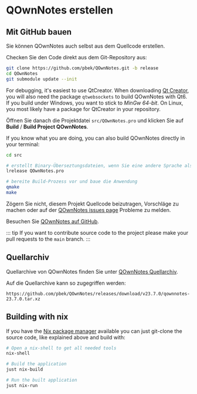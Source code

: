 # QOwnNotes erstellen

## Mit GitHub bauen

Sie können QOwnNotes auch selbst aus dem Quellcode erstellen.

Checken Sie den Code direkt aus dem Git-Repository aus:

```bash
git clone https://github.com/pbek/QOwnNotes.git -b release
cd QOwnNotes
git submodule update --init
```

For debugging, it's easiest to use QtCreator. When downloading [Qt Creator](https://www.qt.io/download-qt-installer-oss), you will also need the package `qtwebsockets` to build QOwnNotes with Qt6. If you build under Windows, you want to stick to _MinGw 64-bit_. On Linux, you most likely have a package for QtCreator in your repository.

Öffnen Sie danach die Projektdatei `src/QOwnNotes.pro` und klicken Sie auf **Build** / **Build Project QOwnNotes**.

If you know what you are doing, you can also build QOwnNotes directly in your terminal:

```bash
cd src

# erstellt Binary-Überseztungsdateien, wenn Sie eine andere Sprache als Englisch möchten
lrelease QOwnNotes.pro

# bereite Build-Prozess vor und baue die Anwendung
qmake
make
```

Zögern Sie nicht, diesem Projekt Quellcode beizutragen, Vorschläge zu machen oder auf der [QOwnNotes issues page](https://github.com/pbek/QOwnNotes/issues) Probleme zu melden.

Besuchen Sie [QOwnNotes auf GitHub](https://github.com/pbek/QOwnNotes).

::: tip
If you want to contribute source code to the project please make your pull requests to the `main` branch.
:::

## Quellarchiv

Quellarchive von QOwnNotes finden Sie unter [QOwnNotes Quellarchiv](https://github.com/pbek/QOwnNotes/releases).

Auf die Quellarchive kann so zugegriffen werden:

`https://github.com/pbek/QOwnNotes/releases/download/v23.7.0/qownnotes-23.7.0.tar.xz`

## Building with nix

If you have the [Nix package manager](https://nixos.org/download/) available you can just git-clone the source code, like explained above and build with:

```bash
# Open a nix-shell to get all needed tools
nix-shell

# Build the application
just nix-build

# Run the built application
just nix-run
```
